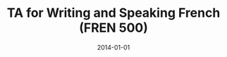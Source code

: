 ---
title: "TA for Writing and Speaking French (FREN 500)"
collection: teaching
type: "Undergraduate course"
permalink: /teaching/2014-fall-french500
venue: "Brown University"
date: 2014-01-01
location: "Providence, RI"
---